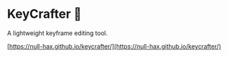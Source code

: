 # KeyCrafter 🔑

A lightweight keyframe editing tool.

[https://null-hax.github.io/keycrafter/](https://null-hax.github.io/keycrafter/)